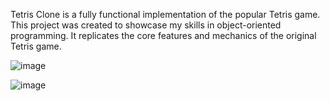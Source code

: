 Tetris Clone is a fully functional implementation of the popular Tetris game. This project was created to showcase my skills in object-oriented programming. It replicates the core features and mechanics of the original Tetris game.

![image](https://github.com/user-attachments/assets/0dcb8704-3ef1-4169-811d-c0b694b36553)

![image](https://github.com/user-attachments/assets/edc30529-3ef6-4ec5-89c8-de32e1a0c588)

